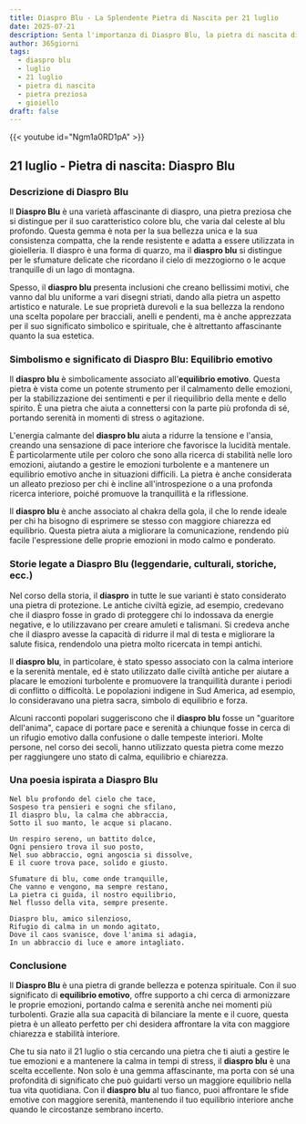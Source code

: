 ```yaml
---
title: Diaspro Blu - La Splendente Pietra di Nascita per 21 luglio
date: 2025-07-21
description: Senta l'importanza di Diaspro Blu, la pietra di nascita di 21 luglio che simboleggia Equilibrio emotivo. Lasci che la sua bellezza e il suo significato illuminino la sua giornata.
author: 365giorni
tags:
  - diaspro blu
  - luglio
  - 21 luglio
  - pietra di nascita
  - pietra preziosa
  - gioiello
draft: false
---
```


{{< youtube id="Ngm1a0RD1pA" >}}

## 21 luglio - Pietra di nascita: Diaspro Blu

### Descrizione di Diaspro Blu

Il **Diaspro Blu** è una varietà affascinante di diaspro, una pietra preziosa che si distingue per il suo caratteristico colore blu, che varia dal celeste al blu profondo. Questa gemma è nota per la sua bellezza unica e la sua consistenza compatta, che la rende resistente e adatta a essere utilizzata in gioielleria. Il diaspro è una forma di quarzo, ma il **diaspro blu** si distingue per le sfumature delicate che ricordano il cielo di mezzogiorno o le acque tranquille di un lago di montagna.

Spesso, il **diaspro blu** presenta inclusioni che creano bellissimi motivi, che vanno dal blu uniforme a vari disegni striati, dando alla pietra un aspetto artistico e naturale. Le sue proprietà durevoli e la sua bellezza la rendono una scelta popolare per bracciali, anelli e pendenti, ma è anche apprezzata per il suo significato simbolico e spirituale, che è altrettanto affascinante quanto la sua estetica.

### Simbolismo e significato di Diaspro Blu: Equilibrio emotivo

Il **diaspro blu** è simbolicamente associato all'**equilibrio emotivo**. Questa pietra è vista come un potente strumento per il calmamento delle emozioni, per la stabilizzazione dei sentimenti e per il riequilibrio della mente e dello spirito. È una pietra che aiuta a connettersi con la parte più profonda di sé, portando serenità in momenti di stress o agitazione.

L'energia calmante del **diaspro blu** aiuta a ridurre la tensione e l'ansia, creando una sensazione di pace interiore che favorisce la lucidità mentale. È particolarmente utile per coloro che sono alla ricerca di stabilità nelle loro emozioni, aiutando a gestire le emozioni turbolente e a mantenere un equilibrio emotivo anche in situazioni difficili. La pietra è anche considerata un alleato prezioso per chi è incline all'introspezione o a una profonda ricerca interiore, poiché promuove la tranquillità e la riflessione.

Il **diaspro blu** è anche associato al chakra della gola, il che lo rende ideale per chi ha bisogno di esprimere se stesso con maggiore chiarezza ed equilibrio. Questa pietra aiuta a migliorare la comunicazione, rendendo più facile l'espressione delle proprie emozioni in modo calmo e ponderato.

### Storie legate a Diaspro Blu (leggendarie, culturali, storiche, ecc.)

Nel corso della storia, il **diaspro** in tutte le sue varianti è stato considerato una pietra di protezione. Le antiche civiltà egizie, ad esempio, credevano che il diaspro fosse in grado di proteggere chi lo indossava da energie negative, e lo utilizzavano per creare amuleti e talismani. Si credeva anche che il diaspro avesse la capacità di ridurre il mal di testa e migliorare la salute fisica, rendendolo una pietra molto ricercata in tempi antichi.

Il **diaspro blu**, in particolare, è stato spesso associato con la calma interiore e la serenità mentale, ed è stato utilizzato dalle civiltà antiche per aiutare a placare le emozioni turbolente e promuovere la tranquillità durante i periodi di conflitto o difficoltà. Le popolazioni indigene in Sud America, ad esempio, lo consideravano una pietra sacra, simbolo di equilibrio e forza.

Alcuni racconti popolari suggeriscono che il **diaspro blu** fosse un "guaritore dell'anima", capace di portare pace e serenità a chiunque fosse in cerca di un rifugio emotivo dalla confusione o dalle tempeste interiori. Molte persone, nel corso dei secoli, hanno utilizzato questa pietra come mezzo per raggiungere uno stato di calma, equilibrio e chiarezza.

### Una poesia ispirata a Diaspro Blu

```
Nel blu profondo del cielo che tace,  
Sospeso tra pensieri e sogni che sfilano,  
Il diaspro blu, la calma che abbraccia,  
Sotto il suo manto, le acque si placano.

Un respiro sereno, un battito dolce,  
Ogni pensiero trova il suo posto,  
Nel suo abbraccio, ogni angoscia si dissolve,  
E il cuore trova pace, solido e giusto.

Sfumature di blu, come onde tranquille,  
Che vanno e vengono, ma sempre restano,  
La pietra ci guida, il nostro equilibrio,  
Nel flusso della vita, sempre presente.

Diaspro blu, amico silenzioso,  
Rifugio di calma in un mondo agitato,  
Dove il caos svanisce, dove l'anima si adagia,  
In un abbraccio di luce e amore intagliato.
```

### Conclusione

Il **Diaspro Blu** è una pietra di grande bellezza e potenza spirituale. Con il suo significato di **equilibrio emotivo**, offre supporto a chi cerca di armonizzare le proprie emozioni, portando calma e serenità anche nei momenti più turbolenti. Grazie alla sua capacità di bilanciare la mente e il cuore, questa pietra è un alleato perfetto per chi desidera affrontare la vita con maggiore chiarezza e stabilità interiore.

Che tu sia nato il 21 luglio o stia cercando una pietra che ti aiuti a gestire le tue emozioni e a mantenere la calma in tempi di stress, il **diaspro blu** è una scelta eccellente. Non solo è una gemma affascinante, ma porta con sé una profondità di significato che può guidarti verso un maggiore equilibrio nella tua vita quotidiana. Con il **diaspro blu** al tuo fianco, puoi affrontare le sfide emotive con maggiore serenità, mantenendo il tuo equilibrio interiore anche quando le circostanze sembrano incerto.
